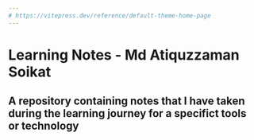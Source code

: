 ```yaml
---
# https://vitepress.dev/reference/default-theme-home-page
---
```


# Learning Notes - Md Atiquzzaman Soikat

## A repository containing notes that I have taken during the learning journey for a specifict tools or technology

